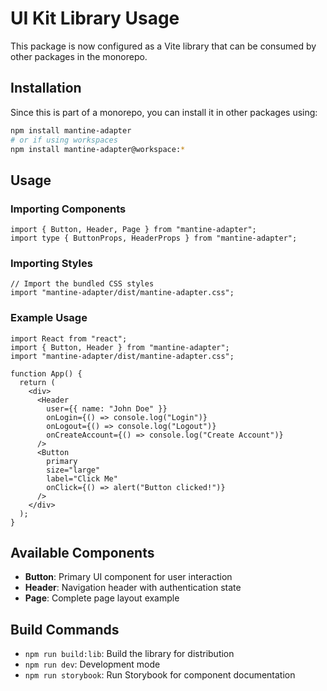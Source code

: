 # UI Kit Library Usage

This package is now configured as a Vite library that can be consumed by other packages in the monorepo.

## Installation

Since this is part of a monorepo, you can install it in other packages using:

```bash
npm install mantine-adapter
# or if using workspaces
npm install mantine-adapter@workspace:*
```

## Usage

### Importing Components

```tsx
import { Button, Header, Page } from "mantine-adapter";
import type { ButtonProps, HeaderProps } from "mantine-adapter";
```

### Importing Styles

```tsx
// Import the bundled CSS styles
import "mantine-adapter/dist/mantine-adapter.css";
```

### Example Usage

```tsx
import React from "react";
import { Button, Header } from "mantine-adapter";
import "mantine-adapter/dist/mantine-adapter.css";

function App() {
  return (
    <div>
      <Header
        user={{ name: "John Doe" }}
        onLogin={() => console.log("Login")}
        onLogout={() => console.log("Logout")}
        onCreateAccount={() => console.log("Create Account")}
      />
      <Button
        primary
        size="large"
        label="Click Me"
        onClick={() => alert("Button clicked!")}
      />
    </div>
  );
}
```

## Available Components

- **Button**: Primary UI component for user interaction
- **Header**: Navigation header with authentication state
- **Page**: Complete page layout example

## Build Commands

- `npm run build:lib`: Build the library for distribution
- `npm run dev`: Development mode
- `npm run storybook`: Run Storybook for component documentation
